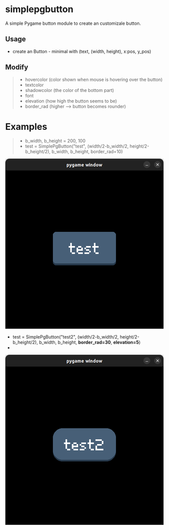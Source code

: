 # simplepgbutton
A simple Pygame button module to create an customizale button.

## Usage
- create an Button - minimal with (text, (width, height), x:pos, y_pos)

## Modify
>- hovercolor (color shown when mouse is hovering over the button)
>- textcolor
>- shadowcolor (the color of the bottom part)
>- font
>- elevation (how high the button seems to be)
>- border_rad (higher --> button becomes rounder)

# Examples
>- b_width, b_height = 200, 100
>- test = SimplePgButton("test", (width/2-b_width/2, height/2-b_height/2), b_width, b_height, border_rad=10)
>
![Example1](pictures/ex1.png)

- test = SimplePgButton("test2", (width/2-b_width/2, height/2-b_height/2), b_width, b_height, <strong>border_rad=30</strong>, <strong>elevation=5</strong>)
- 
![Example2](pictures/ex2.png)
